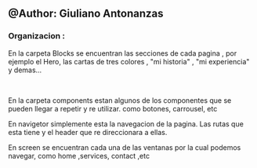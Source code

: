 <h2><b>@Author:</b> Giuliano Antonanzas</h2>

<h3>Organizacion :</h3>
<p>En la carpeta Blocks se encuentran las secciones de cada pagina , por ejemplo el Hero, las cartas de tres colores , "mi historia" , "mi experiencia" y demas...</p> </br>
<p>En la carpeta components estan algunos de los componentes que se pueden llegar a repetir y re utilizar. como botones, carrousel, etc</p>
<p>En navigetor simplemente esta la navegacion de la pagina. Las rutas que esta tiene y el header que re direccionara a ellas.</p>
<p>En screen se encuentran cada una de las ventanas por la cual podemos navegar, como home ,services, contact ,etc</p>